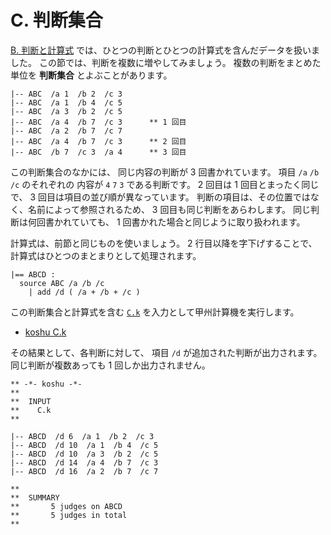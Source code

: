 # C. 判断集合


[B. 判断と計算式][B] では、ひとつの判断とひとつの計算式を含んだデータを扱いました。
この節では、判断を複数に増やしてみましょう。
複数の判断をまとめた単位を **判断集合** とよぶことがあります。

~~~~~~~~~~~~~~~~~~~~~~~~~~~~~~~~~~~~~~~~~~~~ { .koshu .input }
|-- ABC  /a 1  /b 2  /c 3
|-- ABC  /a 1  /b 4  /c 5
|-- ABC  /a 3  /b 2  /c 5
|-- ABC  /a 4  /b 7  /c 3      ** 1 回目
|-- ABC  /a 2  /b 7  /c 7
|-- ABC  /a 4  /b 7  /c 3      ** 2 回目
|-- ABC  /b 7  /c 3  /a 4      ** 3 回目
~~~~~~~~~~~~~~~~~~~~~~~~~~~~~~~~~~~~~~~~~~~~~~~~~~~~~~~~~~~~~~~

この判断集合のなかには、
同じ内容の判断が 3 回書かれています。
項目 `/a` `/b` `/c` のそれぞれの
内容が `4` `7` `3` である判断です。
2 回目は 1 回目とまったく同じで、
3 回目は項目の並び順が異なっています。
判断の項目は、その位置ではなく、名前によって参照されるため、
3 回目も同じ判断をあらわします。
同じ判断は何回書かれていても、
1 回書かれた場合と同じように取り扱われます。

計算式は、前節と同じものを使いましょう。
2 行目以降を字下げすることで、
計算式はひとつのまとまりとして処理されます。

~~~~~~~~~~~~~~~~~~~~~~~~~~~~~~~~~~~~~~~~~~~~ { .koshu .input }
|== ABCD :
  source ABC /a /b /c
    | add /d ( /a + /b + /c )
~~~~~~~~~~~~~~~~~~~~~~~~~~~~~~~~~~~~~~~~~~~~~~~~~~~~~~~~~~~~~~~

この判断集合と計算式を含む [`C.k`][C.k]
を入力として甲州計算機を実行します。

* [koshu C.k]

その結果として、各判断に対して、
項目 `/d` が追加された判断が出力されます。
同じ判断が複数あっても 1 回しか出力されません。

~~~~~~~~~~~~~~~~~~~~~~~~~~~~~~~~~~~~~~~~~~~~ { .koshu .output }
** -*- koshu -*-
**  
**  INPUT
**    C.k
**    

|-- ABCD  /d 6  /a 1  /b 2  /c 3
|-- ABCD  /d 10  /a 1  /b 4  /c 5
|-- ABCD  /d 10  /a 3  /b 2  /c 5
|-- ABCD  /d 14  /a 4  /b 7  /c 3
|-- ABCD  /d 16  /a 2  /b 7  /c 7

**  
**  SUMMARY
**       5 judges on ABCD
**       5 judges in total
**
~~~~~~~~~~~~~~~~~~~~~~~~~~~~~~~~~~~~~~~~~~~~~~~~~~~~~~~~~~~~~~~


[B]:    ../B
[C.k]:  C.k
[koshu C.k]: INOUT.md
